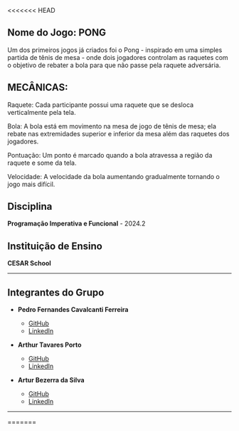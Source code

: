 <<<<<<< HEAD

## Nome do Jogo: PONG
Um dos primeiros jogos já criados foi o Pong - inspirado em uma simples partida de tênis de mesa - onde dois jogadores controlam as raquetes com o objetivo de rebater a bola para que não passe pela raquete adversária.

## MECÂNICAS:
Raquete: Cada participante possui uma raquete que se desloca verticalmente pela tela.

Bola: A bola está em movimento na mesa de jogo de tênis de mesa; ela rebate nas extremidades superior e inferior da mesa além das raquetes dos jogadores.

Pontuação: Um ponto é marcado quando a bola atravessa a região da raquete e some da tela.

Velocidade: A velocidade da bola aumentando gradualmente tornando o jogo mais difícil.

## Disciplina
**Programação Imperativa e Funcional** - 2024.2

## Instituição de Ensino
**CESAR School**

---

## Integrantes do Grupo

- **Pedro Fernandes Cavalcanti Ferreira**  
  - [GitHub](https://github.com/fernandes-pedro)  
  - [LinkedIn](https://www.linkedin.com/in/pedro-fernandes-cavalcanti-ferreira-621591241/)

- **Arthur Tavares Porto**  
  - [GitHub](https://github.com/TavaressDev)  
  - [LinkedIn](https://www.linkedin.com/in/arthur-tavares-a57b8528a/)

- **Artur Bezerra da Silva**  
  - [GitHub](https://github.com/TutubasDev)  
  - [LinkedIn](https://www.linkedin.com/in/artur-bezerra-1945022ba/)

---
=======
